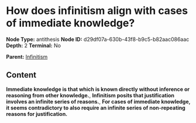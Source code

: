 # How does infinitism align with cases of immediate knowledge?

**Node Type:** antithesis
**Node ID:** d29df07a-630b-43f8-b9c5-b82aac086aac
**Depth:** 2
**Terminal:** No

**Parent:** [Infinitism](infinitism.md)

## Content

**Immediate knowledge is that which is known directly without inference or reasoning from other knowledge.**, **Infinitism posits that justification involves an infinite series of reasons.**, **For cases of immediate knowledge, it seems contradictory to also require an infinite series of non-repeating reasons for justification.**
